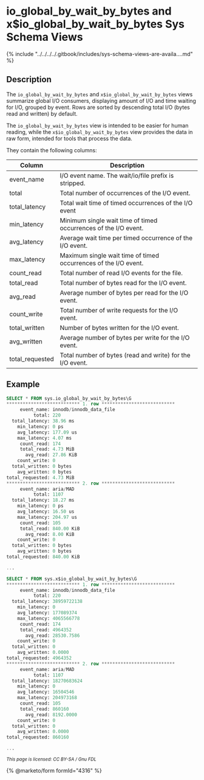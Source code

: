 # io\_global\_by\_wait\_by\_bytes and x$io\_global\_by\_wait\_by\_bytes Sys Schema Views

{% include "../../../../.gitbook/includes/sys-schema-views-are-availa....md" %}

## Description

The `io_global_by_wait_by_bytes` and `x$io_global_by_wait_by_bytes` views summarize global I/O consumers, displaying amount of I/O and time waiting for I/O, grouped by event. Rows are sorted by descending total I/O (bytes read and written) by default.

The `io_global_by_wait_by_bytes` view is intended to be easier for human reading, while the `x$io_global_by_wait_by_bytes` view provides the data in raw form, intended for tools that process the data.

They contain the following columns:

| Column           | Description                                                     |
| ---------------- | --------------------------------------------------------------- |
| event\_name      | I/O event name. The wait/io/file prefix is stripped.            |
| total            | Total number of occurrences of the I/O event.                   |
| total\_latency   | Total wait time of timed occurrences of the I/O event           |
| min\_latency     | Minimum single wait time of timed occurrences of the I/O event. |
| avg\_latency     | Average wait time per timed occurrence of the I/O event.        |
| max\_latency     | Maximum single wait time of timed occurrences of the I/O event. |
| count\_read      | Total number of read I/O events for the file.                   |
| total\_read      | Total number of bytes read for the I/O event.                   |
| avg\_read        | Average number of bytes per read for the I/O event.             |
| count\_write     | Total number of write requests for the I/O event.               |
| total\_written   | Number of bytes written for the I/O event.                      |
| avg\_written     | Average number of bytes per write for the I/O event.            |
| total\_requested | Total number of bytes (read and write) for the I/O event.       |

## Example

```sql
SELECT * FROM sys.io_global_by_wait_by_bytes\G
*************************** 1. row ***************************
     event_name: innodb/innodb_data_file
          total: 220
  total_latency: 38.96 ms
    min_latency: 0 ps
    avg_latency: 177.09 us
    max_latency: 4.07 ms
     count_read: 174
     total_read: 4.73 MiB
       avg_read: 27.86 KiB
    count_write: 0
  total_written: 0 bytes
    avg_written: 0 bytes
total_requested: 4.73 MiB
*************************** 2. row ***************************
     event_name: aria/MAD
          total: 1107
  total_latency: 18.27 ms
    min_latency: 0 ps
    avg_latency: 16.50 us
    max_latency: 204.97 us
     count_read: 105
     total_read: 840.00 KiB
       avg_read: 8.00 KiB
    count_write: 0
  total_written: 0 bytes
    avg_written: 0 bytes
total_requested: 840.00 KiB

...

SELECT * FROM sys.x$io_global_by_wait_by_bytes\G
*************************** 1. row ***************************
     event_name: innodb/innodb_data_file
          total: 220
  total_latency: 38959722138
    min_latency: 0
    avg_latency: 177089374
    max_latency: 4065566778
     count_read: 174
     total_read: 4964352
       avg_read: 28530.7586
    count_write: 0
  total_written: 0
    avg_written: 0.0000
total_requested: 4964352
*************************** 2. row ***************************
     event_name: aria/MAD
          total: 1107
  total_latency: 18270683624
    min_latency: 0
    avg_latency: 16504546
    max_latency: 204973168
     count_read: 105
     total_read: 860160
       avg_read: 8192.0000
    count_write: 0
  total_written: 0
    avg_written: 0.0000
total_requested: 860160

...
```

<sub>_This page is licensed: CC BY-SA / Gnu FDL_</sub>

{% @marketo/form formId="4316" %}
